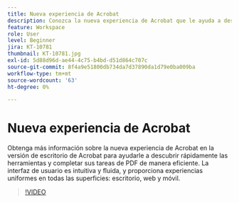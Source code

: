 ```yaml
---
title: Nueva experiencia de Acrobat
description: Conozca la nueva experiencia de Acrobat que le ayuda a descubrir rápidamente las herramientas y a realizar las tareas de PDF de forma eficaz
feature: Workspace
role: User
level: Beginner
jira: KT-10781
thumbnail: KT-10781.jpg
exl-id: 5d88d96d-ae44-4c75-b4bd-d51d864c707c
source-git-commit: 8f4a9e51800db734da7d37890da1d79e0ba009ba
workflow-type: tm+mt
source-wordcount: '63'
ht-degree: 0%

---
```


# Nueva experiencia de Acrobat

Obtenga más información sobre la nueva experiencia de Acrobat en la versión de escritorio de Acrobat para ayudarle a descubrir rápidamente las herramientas y completar sus tareas de PDF de manera eficiente. La interfaz de usuario es intuitiva y fluida, y proporciona experiencias uniformes en todas las superficies: escritorio, web y móvil.

>[!VIDEO](https://video.tv.adobe.com/v/345949?quality=12&learn=on&hidetitle=true)
